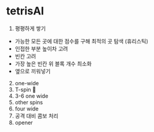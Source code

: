 # tetrisAI
1. 평평하게 쌓기
- 가능한 모든 곳에 대한 점수를 구해 최적의 곳 탐색 (휴리스틱)
- 인접한 부분 높이차 고려
- 빈칸 고려
- 가장 높은 빈칸 위 블록 개수 최소화
- 옆으로 끼워넣기
2. one-wide
3. T-spin :thinking:
4. 3-6 one wide
5. other spins
6. four wide
7. 공격 대비 콤보 처리
8. opener
